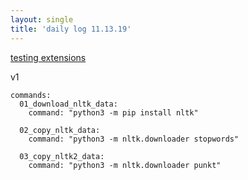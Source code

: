 ```yaml
---
layout: single
title: 'daily log 11.13.19'
---
```



[testing extensions](https://forums.aws.amazon.com/message.jspa?messageID=662845)


v1
```
commands:
  01_download_nltk_data:
    command: "python3 -m pip install nltk"
  
  02_copy_nltk_data:
    command: "python3 -m nltk.downloader stopwords"

  03_copy_nltk2_data:
    command: "python3 -m nltk.downloader punkt"
```
